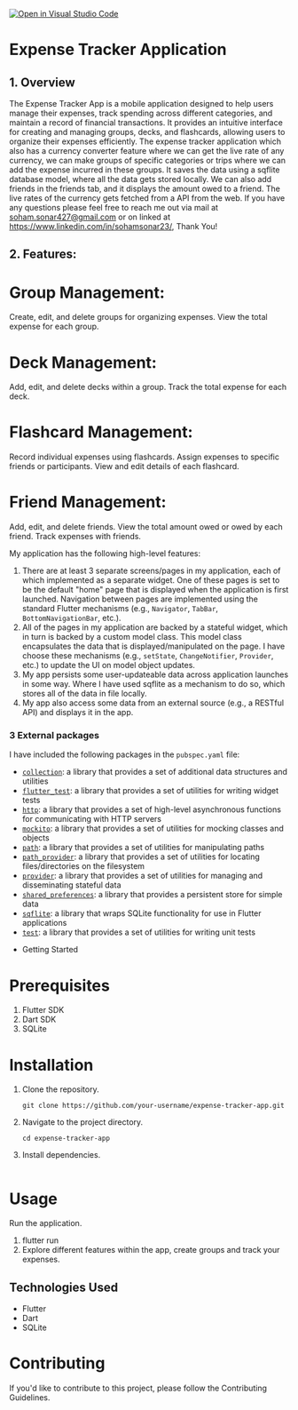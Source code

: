 [![Open in Visual Studio Code](https://classroom.github.com/assets/open-in-vscode-718a45dd9cf7e7f842a935f5ebbe5719a5e09af4491e668f4dbf3b35d5cca122.svg)](https://classroom.github.com/online_ide?assignment_repo_id=13136296&assignment_repo_type=AssignmentRepo)
# Expense Tracker Application

## 1. Overview

The Expense Tracker App is a mobile application designed to help users manage their expenses, track spending across different categories, and maintain a record of financial transactions. It provides an intuitive interface for creating and managing groups, decks, and flashcards, allowing users to organize their expenses efficiently. The expense tracker application which also has a currency converter feature where we can get the live rate of any currency, we can make groups of specific categories or trips where we can add the expense incurred in these groups. It saves the data using a sqflite database model, where all the data gets stored locally. We can also add friends in the friends tab, and it displays the amount owed to a friend. The live rates of the currency gets fetched from a API from the web. If you have any questions please feel free to reach me out via mail at soham.sonar427@gmail.com or on linked at https://www.linkedin.com/in/sohamsonar23/, Thank You!


## 2. Features:

# Group Management:

Create, edit, and delete groups for organizing expenses.
View the total expense for each group.

# Deck Management:

Add, edit, and delete decks within a group.
Track the total expense for each deck.

# Flashcard Management:

Record individual expenses using flashcards.
Assign expenses to specific friends or participants.
View and edit details of each flashcard.

# Friend Management:

Add, edit, and delete friends.
View the total amount owed or owed by each friend.
Track expenses with friends.

My application has the following high-level features:

1. There are at least 3 separate screens/pages in my application, each of which implemented as a separate widget. One of these pages is set to be the default "home" page that is displayed when the application is first launched. Navigation between pages are implemented using the standard Flutter mechanisms (e.g., `Navigator`, `TabBar`, `BottomNavigationBar`, etc.).
2. All of the pages in my application are backed by a stateful widget, which in turn is backed by a custom model class. This model class encapsulates the data that is displayed/manipulated on the page. I have choose these mechanisms (e.g., `setState`, `ChangeNotifier`, `Provider`, etc.) to update the UI on model object updates.
3. My app persists some user-updateable data across application launches in some way. Where I have used sqflite as a mechanism to do so, which stores all of the data in file locally.
4. My app also access some data from an external source (e.g., a RESTful API) and displays it in the app.


### 3 External packages

I have included the following packages in the `pubspec.yaml` file:

- [`collection`](https://pub.dev/packages/collection): a library that provides a set of additional data structures and utilities
- [`flutter_test`](https://pub.dev/packages/flutter_test): a library that provides a set of utilities for writing widget tests
- [`http`](https://pub.dev/packages/http): a library that provides a set of high-level asynchronous functions for communicating with HTTP servers
- [`mockito`](https://pub.dev/packages/mockito): a library that provides a set of utilities for mocking classes and objects
- [`path`](https://pub.dev/packages/path): a library that provides a set of utilities for manipulating paths
- [`path_provider`](https://pub.dev/packages/path_provider): a library that provides a set of utilities for locating files/directories on the filesystem
- [`provider`](https://pub.dev/packages/provider): a library that provides a set of utilities for managing and disseminating stateful data
- [`shared_preferences`](https://pub.dev/packages/shared_preferences): a library that provides a persistent store for simple data
- [`sqflite`](https://pub.dev/packages/sqflite): a library that wraps SQLite functionality for use in Flutter applications
- [`test`](https://pub.dev/packages/test): a library that provides a set of utilities for writing unit tests

* Getting Started
# Prerequisites
1. Flutter SDK
2. Dart SDK
3. SQLite

# Installation
1. Clone the repository.


    ``` 
    git clone https://github.com/your-username/expense-tracker-app.git

2. Navigate to the project directory.

    ```
    cd expense-tracker-app

3. Install dependencies.

    ``` flutter pub get

# Usage
Run the application.

1. flutter run
2. Explore different features within the app, create groups and track your expenses.

## Technologies Used
* Flutter
* Dart
* SQLite

# Contributing
If you'd like to contribute to this project, please follow the Contributing Guidelines.
